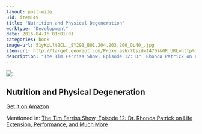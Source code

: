 ```yaml
---
layout: post-wide
uid: item149
title: "Nutrition and Physical Degeneration"
worktype: "Development"
date: 2016-04-16 01:01:01
categories: book
image-url: 51yKpLlt2CL._SY291_BO1,204,203,200_QL40_.jpg
item-url: http://target.georiot.com/Proxy.ashx?tsid=14707&GR_URL=http%3A%2F%2Fwww.amazon.com%2FNutrition-Physical-Degeneration-Weston-Price%2Fdp%2F0916764206%2F
description: "The Tim Ferriss Show, Episode 12: Dr. Rhonda Patrick on Life Extension, Performance, and Much More"
---
```

<a href="http://target.georiot.com/Proxy.ashx?tsid=14707&GR_URL=http%3A%2F%2Fwww.amazon.com%2FNutrition-Physical-Degeneration-Weston-Price%2Fdp%2F0916764206%2F" target="blank"><img src="../../../../img/thumbs/51yKpLlt2CL._SY291_BO1,204,203,200_QL40_.jpg" class="prod-img"></a>
<h2>Nutrition and Physical Degeneration</h2>
<p><a href="http://target.georiot.com/Proxy.ashx?tsid=14707&GR_URL=http%3A%2F%2Fwww.amazon.com%2FNutrition-Physical-Degeneration-Weston-Price%2Fdp%2F0916764206%2F" target="blank">Get it on Amazon</a><p>
<p>Mentioned in: <a href="http://fourhourworkweek.com/2014/06/10/the-tim-ferriss-show-rhonda-patrick-life-extension/" target="blank">The Tim Ferriss Show, Episode 12: Dr. Rhonda Patrick on Life Extension, Performance, and Much More</a></p>
